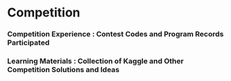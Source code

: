 # Competition
### Competition Experience : Contest Codes and Program Records Participated



### Learning Materials : Collection of Kaggle and Other Competition Solutions and Ideas
